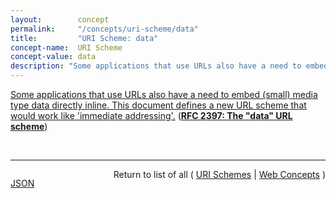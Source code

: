 ```yaml
---
layout:        concept
permalink:     "/concepts/uri-scheme/data"
title:         "URI Scheme: data"
concept-name:  URI Scheme
concept-value: data
description: "Some applications that use URLs also have a need to embed (small) media type data directly inline. This document defines a new URL scheme that would work like 'immediate addressing'."
---
```


[Some applications that use URLs also have a need to embed (small) media type data directly inline. This document defines a new URL scheme that would work like 'immediate addressing'.](https://datatracker.ietf.org/doc/html/rfc2397#section-2 "Read documentation for URI Scheme &#34;data&#34;") (**[RFC 2397: The "data" URL scheme](/specs/IETF/RFC/2397 "A new URL scheme, &#34;data&#34;, is defined. It allows inclusion of small data items as &#34;immediate&#34; data, as if it had been included externally.")**)

<br/>
<hr/>

<p style="float : left"><a href="./data.json" title="JSON representing this particular Web Concept value">JSON</a></p>
<p style="text-align: right">Return to list of all ( <a href="../uri-scheme/">URI Schemes</a> | <a href="../">Web Concepts</a> )</p>
